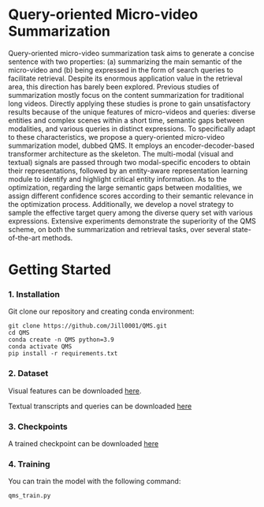 # Query-oriented Micro-video Summarization

Query-oriented micro-video summarization task aims to generate a concise sentence with two properties: (a) summarizing the main semantic of the micro-video and (b) being expressed in the form of search queries to facilitate retrieval. 
Despite its enormous application value in the retrieval area, this direction has barely been explored. Previous studies of summarization mostly focus on the content summarization for traditional long videos. 
Directly applying these studies is prone to gain unsatisfactory results because of the unique features of micro-videos and queries: diverse entities and complex scenes within a short time, semantic gaps between modalities, and various queries in distinct expressions. 
To specifically adapt to these characteristics, we propose a query-oriented micro-video summarization model, dubbed QMS. 
It employs an encoder-decoder-based transformer architecture as the skeleton. The multi-modal (visual and textual) signals are passed through two modal-specific encoders to obtain their representations, followed by an entity-aware representation learning module to identify and highlight critical entity information. 
As to the optimization, regarding the large semantic gaps between modalities, we assign different confidence scores according to their semantic relevance in the optimization process. 
Additionally, we develop a novel strategy to sample the effective target query among the diverse query set with various expressions. Extensive experiments demonstrate the superiority of the QMS scheme, on both the summarization and retrieval tasks, over several state-of-the-art methods. 

# Getting Started
### 1. Installation
Git clone our repository and creating conda environment:

```
git clone https://github.com/Jill0001/QMS.git
cd QMS
conda create -n QMS python=3.9
conda activate QMS
pip install -r requirements.txt
```

### 2. Dataset
Visual features can be downloaded [here](https://drive.google.com/file/d/1MnBG2t2fjJzPW3bZ7uP76lPLBLKxExZq/view?usp=sharing).

Textual transcripts and queries can be downloaded [here](https://drive.google.com/file/d/1MnBG2t2fjJzPW3bZ7uP76lPLBLKxExZq/view?usp=sharing)

### 3. Checkpoints
A trained checkpoint can be downloaded [here](https://drive.google.com/file/d/1QWIMyGwYmvLZ2-u72vpHtsCr0voSnchd/view?usp=share_link)

### 4. Training
You can train the model with the following command:
```
qms_train.py
```
